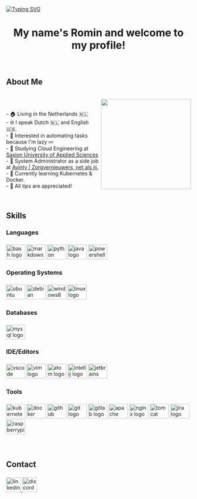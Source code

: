 <a href="https://git.io/typing-svg"><img src="https://readme-typing-svg.demolab.com?font=Hack&size=80&duration=2500&pause=200&color=FF79C6&center=true&vCenter=true&width=1000&height=100&lines=Hello!;%EC%95%88%EB%85%95%ED%95%98%EC%84%B8%EC%9A%94!;%E3%81%93%E3%82%93%E3%81%AB%E3%81%A1%E3%81%AF!;Hallo!" alt="Typing SVG" /></a>

<h1 align="center">My name's Romin and welcome to my profile!</h1>

###
<br>

<h2 align="left">About Me</h2>

<br>

<img align="right" height="245" src="https://media.tenor.com/7l4PXSCFjjQAAAAd/huh-cat.gif"  />
<br>
<p align="left">- 🏠 Living in the Netherlands 🇳🇱<br>- 🌐 I speak Dutch 🇳🇱 and English 🇬🇧.<br>- 👀 Interested in automating tasks because I'm lazy 💤<br>- 🎒 Studying Cloud Engineering at <a href="https://www.saxion.nl/">Saxion University of Applied Sciences</a> <br>- 💼 System Administrator as a side job at <a href="https://avinty.com/">Avinty | Zorgvernieuwers, net als jij.</a><br>- 🌱 Currently learning Kubernetes & Docker.<br>- 💞️ All tips are appreciated!</p>

<br>

###

<h2 align="left">Skills</h2>

###

<h3 align="left">Languages</h3>

###

<div align="left">
  <img src="https://cdn.jsdelivr.net/gh/devicons/devicon/icons/bash/bash-original.svg" height="40" width="52" alt="bash logo"  />
  <img src="https://cdn.jsdelivr.net/gh/devicons/devicon/icons/markdown/markdown-original.svg" height="40" width="52" alt="markdown logo"  />
  <img src="https://cdn.jsdelivr.net/gh/devicons/devicon/icons/python/python-original.svg" height="40" width="52" alt="python logo"  />
  <img src="https://cdn.jsdelivr.net/gh/devicons/devicon/icons/java/java-original.svg" height="40" width="52" alt="java logo"  />
  <img src="https://upload.wikimedia.org/wikipedia/commons/a/af/PowerShell_Core_6.0_icon.png" height="40" width="52" alt="powershell logo"  />
</div>

###

<!---
<div align="left">
  <img src="https://github-readme-stats-rominjun.vercel.app/api/top-langs?locale=en&hide_title=false&layout=compact&card_width=320&langs_count=5&theme=dracula&hide_border=true&username=rominjun" height="150" alt="languages graph"  />
</div>
-->

###

<h3 align="left">Operating Systems</h3>

###

<div align="left">
  <img src="https://cdn.jsdelivr.net/gh/devicons/devicon/icons/ubuntu/ubuntu-plain.svg" height="40" width="52" alt="ubuntu logo"  />
  <img src="https://cdn.jsdelivr.net/gh/devicons/devicon/icons/debian/debian-original.svg" height="40" width="52" alt="debian logo"  />
  <img src="https://cdn.jsdelivr.net/gh/devicons/devicon/icons/windows8/windows8-original.svg" height="40" width="52" alt="windows8 logo"  />
  <img src="https://cdn.jsdelivr.net/gh/devicons/devicon/icons/linux/linux-original.svg" height="40" width="52" alt="linux logo"  />
</div>

###

<h3 align="left">Databases</h3>

###

<div align="left">
  <img src="https://cdn.jsdelivr.net/gh/devicons/devicon/icons/mysql/mysql-original-wordmark.svg" height="40" width="52" alt="mysql logo"  />
</div>

###

<h3 align="left">IDE/Editors</h3>

###

<div align="left">
  <img src="https://cdn.jsdelivr.net/gh/devicons/devicon/icons/vscode/vscode-original.svg" height="40" width="52" alt="vscode logo"  />
  <img src="https://cdn.jsdelivr.net/gh/devicons/devicon/icons/vim/vim-original.svg" height="40" width="52" alt="vim logo"  />
  <img src="https://cdn.jsdelivr.net/gh/devicons/devicon/icons/atom/atom-original.svg" height="40" width="52" alt="atom logo"  />
  <img src="https://cdn.jsdelivr.net/gh/devicons/devicon/icons/intellij/intellij-original.svg" height="40" width="52" alt="intellij logo"  />
  <img src="https://cdn.jsdelivr.net/gh/devicons/devicon/icons/jetbrains/jetbrains-original.svg" height="40" width="52" alt="jetbrains logo"  />
</div>

###

<h3 align="left">Tools</h3>

###

<div align="left">
  <img src="https://cdn.jsdelivr.net/gh/devicons/devicon/icons/kubernetes/kubernetes-plain.svg" height="40" width="52" alt="kubernetes logo"  />
  <img src="https://cdn.jsdelivr.net/gh/devicons/devicon/icons/docker/docker-original-wordmark.svg" height="40" width="52" alt="docker logo"  />
  <img src="https://cdn.jsdelivr.net/gh/devicons/devicon/icons/github/github-original.svg" height="40" width="52" alt="github logo"  />
  <img src="https://cdn.jsdelivr.net/gh/devicons/devicon/icons/git/git-original.svg" height="40" width="52" alt="git logo"  />
  <img src="https://cdn.jsdelivr.net/gh/devicons/devicon/icons/gitlab/gitlab-original-wordmark.svg" height="40" width="52" alt="gitlab logo"  />
  <img src="https://cdn.jsdelivr.net/gh/devicons/devicon/icons/apache/apache-original.svg" height="40" width="52" alt="apache logo"  />
  <img src="https://cdn.jsdelivr.net/gh/devicons/devicon/icons/nginx/nginx-original.svg" height="40" width="52" alt="nginx logo"  />
  <img src="https://cdn.jsdelivr.net/gh/devicons/devicon/icons/tomcat/tomcat-original-wordmark.svg" height="40" width="52" alt="tomcat logo"  />
  <img src="https://cdn.jsdelivr.net/gh/devicons/devicon/icons/jira/jira-original-wordmark.svg" height="40" width="52" alt="jira logo"  />
  <img src="https://cdn.jsdelivr.net/gh/devicons/devicon/icons/raspberrypi/raspberrypi-original.svg" height="40" width="52" alt="raspberrypi logo"  />
</div>

###

<p align="left"></p>

<br>

###
<!---
<h2 align="left">Stats</h2>

###

<div align="left">
  <img src="https://github-readme-stats-rominjun.vercel.app/api?hide_title=false&hide_rank=false&show_icons=true&include_all_commits=true&count_private=true&disable_animations=false&theme=dracula&locale=en&hide_border=true&username=rominjun" height="150" alt="stats graph"  />
</div>
-->

###

<h2 align="left">Contact</h2>

###

<div align="left">
  <a href="https://www.linkedin.com/in/rominkleeman" target="_blank">
    <img src="https://img.shields.io/static/v1?message=LinkedIn&logo=linkedin&label=&color=0077B5&logoColor=white&labelColor=&style=for-the-badge" height="40" alt="linkedin logo"  />
  </a>
  <a href="RoMinJun#4371" target="_blank">
    <img src="https://img.shields.io/static/v1?message=Discord&logo=discord&label=&color=7289DA&logoColor=white&labelColor=&style=for-the-badge" height="40" alt="discord logo"  />
  </a>
</div>

###
